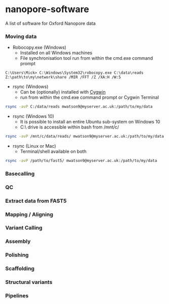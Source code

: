 # nanopore-software
A list of software for Oxford Nanopore data

### Moving data

* Robocopy.exe (Windows)
  * Installed on all Windows machines
  * File synchronisation tool run from within the cmd.exe command prompt
```dos
C:\Users\Mick> C:\Windows\System32\robocopy.exe C:\data\reads Z:\path\to\my\network\share /MIR /FFT /Z /XA:H /W:5
```
* rsync (Windows)
  * Can be (optionally) installed with [Cygwin](https://www.cygwin.com/)
  * run from within the cmd.exe command prompt or Cygwin Terminal
```sh
rsync -avP C:/data/reads mwatson9@myserver.ac.uk:/path/to/my/data
```
* rsync (Windows 10)
  * It is possible to install an entire Ubuntu sub-system on Windows 10
  * C:\ drive is accessible within bash from /mnt/c/
```sh
rsync -avP /mnt/c/data/reads/ mwatson9@myserver.ac.uk:/path/to/my/data
```
* rsync (Linux or Mac)
  * Terminal/shell available on both
```sh
rsync -avP /path/to/fast5/ mwatson9@myserver.ac.uk:/path/to/my/data
```

### Basecalling

### QC

### Extract data from FAST5

### Mapping / Aligning

### Variant Calling

### Assembly

### Polishing

### Scaffolding

### Structural variants

### Pipelines
